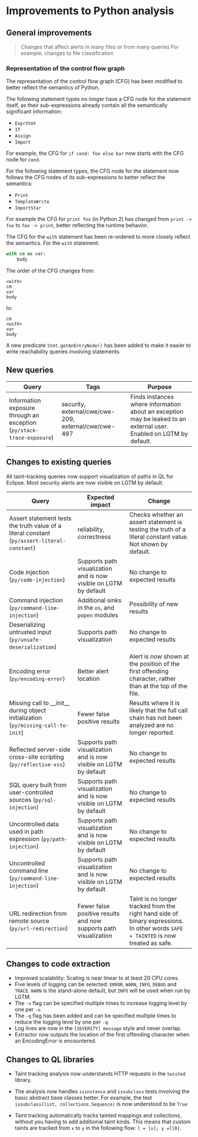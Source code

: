 # Improvements to Python analysis


## General improvements

> Changes that affect alerts in many files or from many queries
> For example, changes to file classification

### Representation of the control flow graph

The representation of the control flow graph (CFG) has been modified to better reflect the semantics of Python.

The following statement types no longer have a CFG node for the statement itself, as their sub-expressions already contain all the
semantically significant information:

* `ExprStmt`
* `If`
* `Assign`
* `Import`

For example, the CFG for `if cond: foo else bar` now starts with the CFG node for `cond`.

For the following statement types, the CFG node for the statement now follows the CFG nodes of its sub-expressions to better reflect the semantics:

* `Print`
* `TemplateWrite`
* `ImportStar`

For example the CFG for `print foo` (in Python 2) has changed from `print -> foo` to `foo -> print`, better reflecting the runtime behavior.


The CFG for the `with` statement has been re-ordered to more closely reflect the semantics.
For the `with` statement:
```python
with cm as var:
    body
```
The order of the CFG changes from:

    <with>
    cm
    var
    body

to:

    cm
    <with>
    var
    body

A new predicate `Stmt.getAnEntryNode()` has been added to make it easier to write reachability queries involving statements.


## New queries

| **Query**                   | **Tags**  | **Purpose**                                                        |
|-----------------------------|-----------|--------------------------------------------------------------------|
| Information exposure through an exception (`py/stack-trace-exposure`) | security, external/cwe/cwe-209, external/cwe/cwe-497 | Finds instances where information about an exception may be leaked to an external user. Enabled on LGTM by default. |

## Changes to existing queries

All taint-tracking queries now support visualization of paths in QL for Eclipse.
Most security alerts are now visible on LGTM by default.

| **Query**                  | **Expected impact**    | **Change**                                                       |
|----------------------------|------------------------|------------------------------------------------------------------|
| Assert statement tests the truth value of a literal constant (`py/assert-literal-constant`) | reliability, correctness     | Checks whether an assert statement is testing the truth of a literal constant value. Not shown by default. |
| Code injection (`py/code-injection`) | Supports path visualization and is now visible on LGTM by default | No change to expected results |
| Command injection (`py/command-line-injection`) | Additional sinks in the `os`, and `popen` modules | Possibility of new results |
| Deserializing untrusted input (`py/unsafe-deserialization`) | Supports path visualization | No change to expected results |
| Encoding error (`py/encoding-error`) | Better alert location | Alert is now shown at the position of the first offending character, rather than at the top of the file. |
| Missing call to \_\_init\_\_ during object initialization (`py/missing-call-to-init`) | Fewer false positive results | Results where it is likely that the full call chain has not been analyzed are no longer reported. |
| Reflected server-side cross-site scripting (`py/reflective-xss`) | Supports path visualization and is now visible on LGTM by default | No change to expected results |
| SQL query built from user-controlled sources (`py/sql-injection`) | Supports path visualization and is now visible on LGTM by default | No change to expected results |
| Uncontrolled data used in path expression (`py/path-injection`) | Supports path visualization and is now visible on LGTM by default | No change to expected results |
| Uncontrolled command line (`py/command-line-injection`) | Supports path visualization and is now visible on LGTM by default | No change to expected results |
| URL redirection from remote source (`py/url-redirection`) | Fewer false positive results and now supports path visualization | Taint is no longer tracked from the right hand side of binary expressions. In other words `SAFE + TAINTED` is now treated as safe. |


## Changes to code extraction

* Improved scalability: Scaling is near linear to at least 20 CPU cores.
* Five levels of logging can be selected: `ERROR`, `WARN`, `INFO`, `DEBUG` and `TRACE`. `WARN` is the stand-alone default, but `INFO` will be used when run by LGTM.
* The `-v` flag can be specified multiple times to increase logging level by one per `-v`.
* The `-q` flag has been added and can be specified multiple times to reduce the logging level by one per `-q`.
* Log lines are now in the `[SEVERITY] message` style and never overlap.
* Extractor now outputs the location of the first offending character when an EncodingError is encountered.

## Changes to QL libraries

* Taint tracking analysis now understands HTTP requests in the `twisted` library.

* The analysis now handles `isinstance` and `issubclass` tests involving the basic abstract base classes better. For example, the test `issubclass(list, collections.Sequence)` is now understood to be `True`
* Taint tracking automatically tracks tainted mappings and collections, without you having to add additional taint kinds. This means that custom taints are tracked from `x` to `y` in the following flow: `l = [x]; y =l[0]`.
